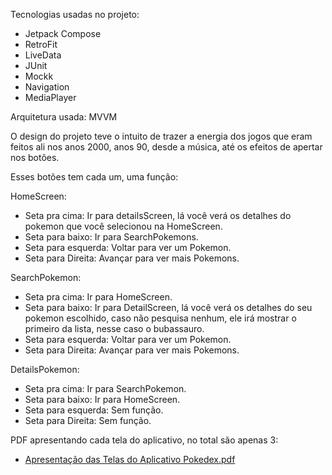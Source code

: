 Tecnologias usadas no projeto: 
 - Jetpack Compose
 - RetroFit
 - LiveData
 - JUnit
 - Mockk
 - Navigation
 - MediaPlayer
   
Arquitetura usada: MVVM

O design do projeto teve o intuito de trazer a energia dos jogos que eram feitos ali nos anos 2000, anos 90, desde a música, até os efeitos de apertar nos botões.

Esses botões tem cada um, uma função:

HomeScreen:
- Seta pra cima: Ir para detailsScreen, lá você verá os detalhes do pokemon que você selecionou na HomeScreen.
- Seta para baixo: Ir para SearchPokemons.
- Seta para esquerda: Voltar para ver um Pokemon.
- Seta para Direita: Avançar para ver mais Pokemons.
  
SearchPokemon:
- Seta pra cima: Ir para HomeScreen.
- Seta para baixo: Ir para DetailScreen, lá você verá os detalhes do seu pokemon escolhido, caso não pesquisa nenhum, ele irá mostrar o primeiro da lista, nesse caso o bubassauro.
- Seta para esquerda: Voltar para ver um Pokemon.
- Seta para Direita: Avançar para ver mais Pokemons.

DetailsPokemon:
- Seta pra cima: Ir para SearchPokemon.
- Seta para baixo: Ir para HomeScreen.
- Seta para esquerda: Sem função.
- Seta para Direita: Sem função.

PDF apresentando cada tela do aplicativo, no total são apenas 3: 
- [Apresentação das Telas do Aplicativo Pokedex.pdf](https://github.com/user-attachments/files/18726779/Apresentacao.das.Telas.do.Aplicativo.Pokedex.pdf)




